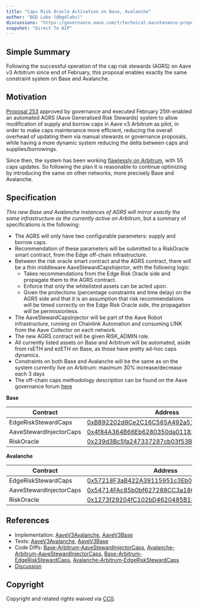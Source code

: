 ```yaml
---
title: "Caps Risk Oracle Activation on Base, Avalanche"
author: "BGD Labs (@bgdlabs)"
discussions: "https://governance.aave.com/t/technical-maintenance-proposals/15274/78"
snapshot: "Direct To AIP"
---
```


## Simple Summary

Following the successful operation of the cap risk stewards (AGRS) on Aave v3 Arbitrum since end of February, this proposal enables exactly the same constraint system on Base and Avalanche.

## Motivation

[Proposal 253](https://vote.onaave.com/proposal/?proposalId=253) approved by governance and executed February 25th enabled an automated AGRS (Aave Generalised Risk Stewards) system to allow modification of supply and borrow caps in Aave v3 Arbitrum as pilot, in order to make caps maintenance more efficient, reducing the overall overhead of updating them via manual stewards or governance proposals, while having a more dynamic system reducing the delta between caps and supplies/borrowings.

Since then, the system has been working [flawlessly on Arbitrum](https://governance.aave.com/t/chaos-labs-monthly-community-update/11174/26?u=chaoslabs#p-55100-supply-and-borrow-caps-7), with 55 caps updates. So following the plan it is reasonable to continue optimizing by introducing the same on other networks, more precisely Base and Avalanche.

## Specification

_This new Base and Avalanche instances of AGRS will mirror exactly the same infrastructure as the currently active on Arbitrum_, but a summary of specifications is the following:

- The AGRS will only have two configurable parameters: supply and borrow caps.
- Recommendation of these parameters will be submitted to a RiskOracle smart contract, from the Edge off-chain infrastructure.
- Between the risk oracle smart contract and the AGRS contract, there will be a thin middleware AaveStewardCapsInjector, with the following logic:
  - Takes recommendations from the Edge Risk Oracle side and propagate them to the AGRS contract.
  - Enforce that only the whitelisted assets can be acted upon.
  - Given the protections (percentage constraints and time delay) on the AGRS side and that it is an assumption that risk recommendations will be timed correctly on the Edge Risk Oracle side, the propagation will be permissionless.
- The AaveStewardCapsInjector will be part of the Aave Robot infrastructure, running on Chainlink Automation and consuming LINK from the Aave Collector on each network.
- The new AGRS contract will be given RISK_ADMIN role.
- All currently listed assets on Base and Arbitrum will be automated, aside from rsETH and ezETH on Base, as those have pretty ad-hoc caps dynamics.
- Constraints on both Base and Avalanche will be the same as on the system currently live on Arbitrum: maximum 30% increase/decrease each 3 days
- The off-chain caps methodology description can be found on the Aave governance forum [here](https://governance.aave.com/t/arfc-supply-and-borrow-cap-risk-oracle-activation/20834)

**Base**

| Contract                | Address                                                                                                                    |
| ----------------------- | -------------------------------------------------------------------------------------------------------------------------- |
| EdgeRiskStewardCaps     | [0xB892202d9Ce2C16C565A492a5168689b215Eb269](https://basescan.org/address/0xB892202d9Ce2C16C565A492a5168689b215Eb269#code) |
| AaveStewardInjectorCaps | [0x4f84A364B66Eb6280350da011829a6BD02B4712f](https://basescan.org/address/0x4f84A364B66Eb6280350da011829a6BD02B4712f#code) |
| RiskOracle              | [0x239d3Bc5fa247337287cb03f53B8bc63DBBc332D](https://basescan.org/address/0x239d3Bc5fa247337287cb03f53B8bc63DBBc332D#code) |

**Avalanche**

| Contract                | Address                                                                                                                                   |
| ----------------------- | ----------------------------------------------------------------------------------------------------------------------------------------- |
| EdgeRiskStewardCaps     | [0x57218F3aB422A39115951c3Eb06881a7A719DfdD](https://snowtrace.io/address/0x57218F3aB422A39115951c3Eb06881a7A719DfdD#code)                |
| AaveStewardInjectorCaps | [0x54714FAc85b0bf627288CC3a186dE81A42f1D635](https://snowtrace.io/address/0x54714FAc85b0bf627288CC3a186dE81A42f1D635#code)                |
| RiskOracle              | [0x1273f29204fC102bD4620485B13cFE27a794fF32](https://snowtrace.io/address/0x1273f29204fC102bD4620485B13cFE27a794fF32/contract/43114/code) |

## References

- Implementation: [AaveV3Avalanche](https://github.com/bgd-labs/aave-proposals-v3/blob/42be49cad384faa1815aed5cf546d3b5f1bd8f02/src/20250408_Multi_CapsRiskOracleActivationOnBaseAvalanche/AaveV3Avalanche_CapsRiskOracleActivationOnBaseAvalanche_20250408.sol), [AaveV3Base](https://github.com/bgd-labs/aave-proposals-v3/blob/42be49cad384faa1815aed5cf546d3b5f1bd8f02/src/20250408_Multi_CapsRiskOracleActivationOnBaseAvalanche/AaveV3Base_CapsRiskOracleActivationOnBaseAvalanche_20250408.sol)
- Tests: [AaveV3Avalanche](https://github.com/bgd-labs/aave-proposals-v3/blob/42be49cad384faa1815aed5cf546d3b5f1bd8f02/src/20250408_Multi_CapsRiskOracleActivationOnBaseAvalanche/AaveV3Avalanche_CapsRiskOracleActivationOnBaseAvalanche_20250408.t.sol), [AaveV3Base](https://github.com/bgd-labs/aave-proposals-v3/blob/42be49cad384faa1815aed5cf546d3b5f1bd8f02/src/20250408_Multi_CapsRiskOracleActivationOnBaseAvalanche/AaveV3Base_CapsRiskOracleActivationOnBaseAvalanche_20250408.t.sol)
- Code Diffs: [Base-Arbitrum-AaveStewardInjectorCaps](https://contract-diff.swiss-knife.xyz/?contractOld=0x4f84A364B66Eb6280350da011829a6BD02B4712f&contractNew=0x35d53dEB2F6f40Ea7af32B6F8BEd88eA966DF1D9&chainIdOld=8453&chainIdNew=42161), [Avalanche-Arbitrum-AaveStewardInjectorCaps](https://contract-diff.swiss-knife.xyz/?contractOld=0x54714FAc85b0bf627288CC3a186dE81A42f1D635&contractNew=0x35d53dEB2F6f40Ea7af32B6F8BEd88eA966DF1D9&chainIdOld=43114&chainIdNew=42161), [Base-Arbitrum-EdgeRiskStewardCaps](https://contract-diff.swiss-knife.xyz/?contractOld=0xB892202d9Ce2C16C565A492a5168689b215Eb269&contractNew=0x085E34722e04567Df9E6d2c32e82fd74f3342e79&chainIdOld=8453&chainIdNew=42161), [Avalanche-Arbitrum-EdgeRiskStewardCaps](https://contract-diff.swiss-knife.xyz/?contractOld=0x57218F3aB422A39115951c3Eb06881a7A719DfdD&contractNew=0x085E34722e04567Df9E6d2c32e82fd74f3342e79&chainIdOld=43114&chainIdNew=42161)
- [Discussion](https://governance.aave.com/t/technical-maintenance-proposals/15274/78)

## Copyright

Copyright and related rights waived via [CC0](https://creativecommons.org/publicdomain/zero/1.0/).
